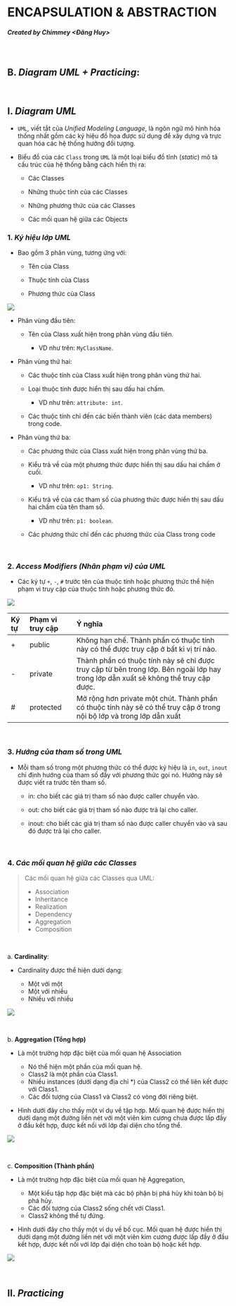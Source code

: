 # **ENCAPSULATION & ABSTRACTION**

##### ***Created by Chimmey <Đăng Huy>***

<br>

## B. ***Diagram UML + Practicing***:

<br>

## I. *Diagram UML*

- `UML`, viết tắt của *Unified Modeling Language*, là ngôn ngữ mô hình hóa thống nhất gồm các ký hiệu đồ họa được sử dụng để xây dựng và trực quan hóa các hệ thống hướng đối tượng.

- Biểu đồ của các `Class` trong `UML` là một loại biểu đồ tĩnh (*static*) mô tả cấu trúc của hệ thống bằng cách hiển thị ra:

    + Các Classes

    + Những thuộc tính của các Classes

    + Những phương thức của các Classes

    + Các mối quan hệ giữa các Objects

### 1. ***Ký hiệu lớp UML***

- Bao gồm 3 phân vùng, tương ứng với:

    + Tên của Class

    + Thuộc tính của Class

    + Phương thức của Class

![](https://cdn-images.visual-paradigm.com/guide/uml/uml-class-diagram-tutorial/03-class-notation-with-examples.png)

- Phân vùng đầu tiên:

    + Tên của Class xuất hiện trong phân vùng đầu tiên.
        
        * VD như trên: `MyClassName`.

- Phân vùng thứ hai:

    + Các thuộc tính của Class xuất hiện trong phân vùng thứ hai.

    + Loại thuộc tính được hiển thị sau dấu hai chấm.

        * VD như trên: `attribute: int`.

    + Các thuộc tính chỉ đến các biến thành viên (các data members) trong code.

- Phân vùng thứ ba:

    + Các phương thức của Class xuất hiện trong phân vùng thứ ba.
    
    + Kiểu trả về của một phương thức được hiển thị sau dấu hai chấm ở cuối.

        * VD như trên: `op1: String`.

    + Kiểu trả về của các tham số của phương thức được hiển thị sau dấu hai chấm của tên tham số.

        * VD như trên: `p1: boolean`.
    
    + Các phương thức chỉ đến các phương thức của Class trong code

<br>

### 2. ***Access Modifiers (Nhãn phạm vi) của UML***

- Các ký tự `+`, `-`, `#` trước tên của thuộc tính hoặc phương thức thể hiện phạm vi truy cập của thuộc tính hoặc phương thức đó.

![](https://cdn-images.visual-paradigm.com/guide/uml/uml-class-diagram-tutorial/04-class-attributes-with-different-visibility.png)

| Ký tự | Phạm vi truy cập | Ý nghĩa |
| :---- | :---- | :---- |
| + | public | Không hạn chế. Thành phần có thuộc tính này có thể được truy cập ở bất kì vị trí nào. |
| - | private | Thành phần có thuộc tính này sẽ chỉ được truy cập từ bên trong lớp. Bên ngoài lớp hay trong lớp dẫn xuất sẽ không thể truy cập được.|
| # | protected | Mở rộng hơn private một chút. Thành phần có thuộc tính này sẽ có thể truy cập ở trong nội bộ lớp và trong lớp dẫn xuất |

<br>

### 3. ***Hướng của tham số trong UML***

- Mỗi tham số trong một phương thức có thể được ký hiệu là `in`, `out`, `inout` chỉ định hướng của tham số đấy với phương thức gọi nó. Hướng này sẽ được viết ra trước tên tham số.

    + in: cho biết các giá trị tham số nào được caller chuyển vào.

    + out: cho biết các giá trị tham số nào được trả lại cho caller.

    + inout: cho biết các giá trị tham số nào được caller chuyển vào và sau đó được trả lại cho caller.

<br>

### 4. ***Các mối quan hệ giữa các Classes***

> Các mối quan hệ giữa các Classes qua UML:
>
> + Association
> + Inheritance
> + Realization
> + Dependency
> + Aggregation
> + Composition

<br>

a. **Cardinality**:

- Cardinality được thể hiện dưới dạng:

    + Một với một
    + Một với nhiều
    + Nhiều với nhiều

![](https://cdn-images.visual-paradigm.com/guide/uml/uml-class-diagram-tutorial/11-associations-with-different-multiplicies.png)

<br>

b. **Aggregation (Tổng hợp)**

- Là một trường hợp đặc biệt của mối quan hệ Association

    + Nó thể hiện một phần của mối quan hệ.
    + Class2 là một phần của Class1.
    + Nhiều instances (dưới dạng địa chỉ *) của Class2 có thể liên kết được với Class1.
    + Các đối tượng của Class1 và Class2 có vòng đời riêng biệt.

- Hình dưới đây cho thấy một ví dụ về tập hợp. Mối quan hệ được hiển thị dưới dạng một đường liền nét với một viên kim cương chưa được lấp đầy ở đầu kết hợp, được kết nối với lớp đại diện cho tổng thể.

![](https://cdn-images.visual-paradigm.com/guide/uml/uml-class-diagram-tutorial/12-aggregation.png)

<br>

c. **Composition (Thành phần)**

- Là một trường hợp đặc biệt của mối quan hệ Aggregation,

    + Một kiểu tập hợp đặc biệt mà các bộ phận bị phá hủy khi toàn bộ bị phá hủy.
    + Các đối tượng của Class2 sống chết với Class1.
    + Class2 không thể tự đứng.

- Hình dưới đây cho thấy một ví dụ về bố cục. Mối quan hệ được hiển thị dưới dạng một đường liền nét với một viên kim cương được lấp đầy ở đầu kết hợp, được kết nối với lớp đại diện cho toàn bộ hoặc kết hợp.

![](https://cdn-images.visual-paradigm.com/guide/uml/uml-class-diagram-tutorial/13-composition.png)

<br>

## II. *Practicing*
